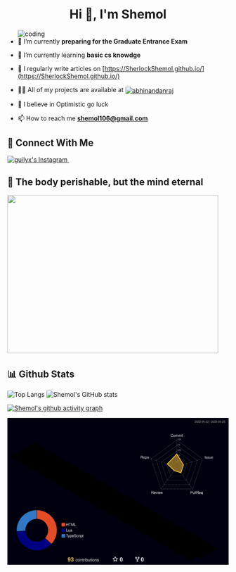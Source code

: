<h1 align="center">Hi 👋, I'm Shemol</h1>

<img align="right" alt="coding" width="480" hight="255" src="https://media.giphy.com/media/FqdGGgugkC4Xm/giphy.gif">


- 🔭 I’m currently **preparing for the Graduate Entrance Exam**
- 🌱 I’m currently learning **basic cs knowdge**
- 📝 I regularly write articles on [https://SherlockShemol.github.io/](https://SherlockShemol.github.io/)
- 👨‍💻 All of my projects are available at <a href="https://github.com/SherlockShemol?tab=repositories" target="blank"><img align="center" src="https://raw.githubusercontent.com/rahuldkjain/github-profile-readme-generator/master/src/images/icons/Social/github.svg" alt="abhinandanraj" height="30" width="40" /></a>

- 💬 I believe in Optimistic go luck
- 📫 How to reach me **shemol106@gmail.com**

## 🤝 Connect With Me
 <a href="https://twitter.com/ShemolSher">
  <img alt="guilyx's Instagram" width="50px" src="https://user-images.githubusercontent.com/60147732/151752017-e83f8422-77ce-447a-a51f-74d676e22c17.png" />
</a>&nbsp;&nbsp;
</br>

## 🧠 The body perishable, but the mind eternal
<img src="https://media.giphy.com/media/l0K4hrwXJnW9RuBd6/giphy.gif" width="480" height="360">

## 📊 Github Stats 
![Top Langs](https://github-readme-stats.vercel.app/api/top-langs/?username=SherlockShemol&layout=donut&theme=tokyonight)
![Shemol's GitHub stats](https://github-readme-stats.vercel.app/api?username=SherlockShemol&show_icons=true&theme=tokyonight)

[![Shemol's github activity graph](https://github-readme-activity-graph.vercel.app/graph?username=SherlockShemol&theme=tokyo-night)](https://github.com/ashutosh00710/github-readme-activity-graph)

![](./profile-3d-contrib/profile-night-rainbow.svg)
